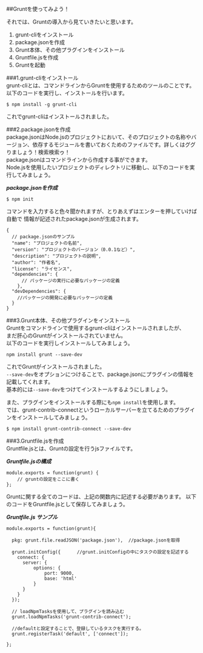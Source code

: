 ##Gruntを使ってみよう！  

それでは、Gruntの導入から見ていきたいと思います。
  1. grunt-cliをインストール
  1. package.jsonを作成
  1. Grunt本体、その他プラグインをインストール
  1. Gruntfile.jsを作成
  1. Gruntを起動

###1.grunt-cliをインストール  
grunt-cliとは、コマンドラインからGruntを使用するためのツールのことです。  
以下のコードを実行し、インストールを行います。  

```
$ npm install -g grunt-cli
```

これでgrunt-cliはインストールされました。  

###2.package.jsonを作成  
package.jsonはNode.jsのプロジェクトにおいて、そのプロジェクトの名称やバージョン、依存するモジュールを書いておくためのファイルです。詳しくはググりましょう！検索検索ゥ！  
package.jsonはコマンドラインから作成する事ができます。  
Node.jsを使用したいプロジェクトのディレクトリに移動し、以下のコードを実行してみましょう。  

***package.jsonを作成***  
```
$ npm init
```  

コマンドを入力すると色々聞かれますが、とりあえずはエンターを押していけば自動で
情報が記述されたpackage.jsonが生成されます。  

```
{
  // package.jsonのサンプル
  "name": "プロジェクトの名前",
  "version": "プロジェクトのバージョン（0.0.1など）",
  "description": "プロジェクトの説明",
  "author": "作者名",
  "license": "ライセンス",
  "dependencies": {
    　// パッケージの実行に必要なパッケージの定義
    },
  "devDependencies": {
    //パッケージの開発に必要なパッケージの定義
  }
}
```  

###3.Grunt本体、その他プラグインをインストール  
Gruntをコマンドラインで使用するgrunt-cliはインストールされましたが、  
まだ肝心のGruntがインストールされていません。  
以下のコードを実行しインストールしてみましょう。  

```
npm install grunt --save-dev
```  

これでGruntがインストールされました。  
``--save-dev``をオプションにつけることで、package.jsonにプラグインの情報を記載してくれます。  
基本的には``--save-dev``をつけてインストールするようにしましょう。  
  
また、プラグインをインストールする際にも``npm install``を使用します。  
では、grunt-contrib-connectというローカルサーバーを立てるためのプラグインをインストールしてみましょう。

```
$ npm install grunt-contrib-connect --save-dev
```  

###3.Gruntfile.jsを作成  
Gruntfile.jsとは、Gruntの設定を行うjsファイルです。  

***Gruntfile.jsの構成***  

```
module.exports = function(grunt) {
    // gruntの設定をここに書く
};
```  

Gruntに関する全てのコードは、上記の関数内に記述する必要があります。
以下のコードをGruntfile.jsとして保存してみましょう。  

***Gruntfile.js サンプル***

```
module.exports = function(grunt){
 
  pkg: grunt.file.readJSON('package.json'),  //package.jsonを取得
 
  grunt.initConfig({      //grunt.initConfigの中にタスクの設定を記述する
    connect: {
      server: {
          options: {
              port: 9000,
              base: 'html'
          }
      }
    }
  });
 
  // loadNpmTasksを使用して、プラグインを読み込む
  grunt.loadNpmTasks('grunt-contrib-connect');
 
  //defaultと設定することで、登録しているタスクを実行する。
  grunt.registerTask('default', ['connect']);  
 
};
```